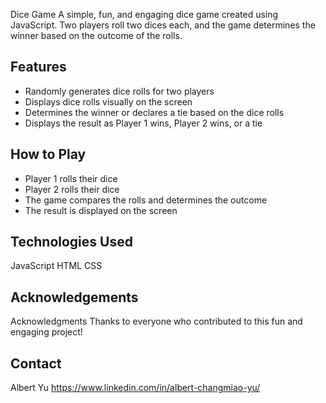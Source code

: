 Dice Game
A simple, fun, and engaging dice game created using JavaScript. Two players roll two dices each, and the game determines the winner based on the outcome of the rolls.


## Features
- Randomly generates dice rolls for two players
- Displays dice rolls visually on the screen
- Determines the winner or declares a tie based on the dice rolls
- Displays the result as Player 1 wins, Player 2 wins, or a tie

## How to Play
- Player 1 rolls their dice
- Player 2 rolls their dice
- The game compares the rolls and determines the outcome
- The result is displayed on the screen

## Technologies Used
JavaScript HTML CSS


## Acknowledgements

Acknowledgments Thanks to everyone who contributed to this fun and engaging project!

## Contact
Albert Yu 
https://www.linkedin.com/in/albert-changmiao-yu/


